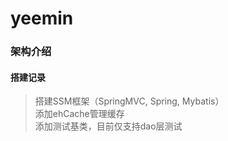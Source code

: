 # yeemin
### 架构介绍
#### 搭建记录
> 搭建SSM框架（SpringMVC, Spring, Mybatis）  
> 添加ehCache管理缓存  
> 添加测试基类，目前仅支持dao层测试